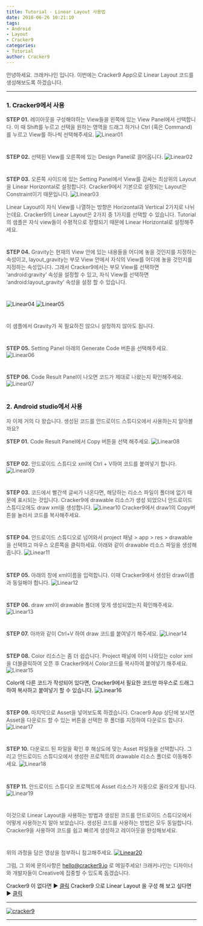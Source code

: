```yaml
---
title: Tutorial - Linear Layout 사용법
date: 2018-06-26 10:21:10
tags: 
- Android
- Layout
- Cracker9
categories:
- Tutorial
author: Cracker9
---
```

<span style="color:#4d4d4d">안녕하세요. 크래커나인 입니다.
이번에는 Cracker9 App으로 Linear Layout 코드를 생성해보도록 하겠습니다.
***
### 1. Cracker9에서 사용
<span style="color:#4d4d4d">**STEP 01.** 레이아웃을 구성해야하는 View들을 왼쪽에 있는 View Panel에서 선택합니다. 이 때 Shift를 누르고 선택을 원하는 영역을 드래그 하거나 Ctrl (혹은 Command)를 누르고 View를 하나씩 선택해주세요.
![Linear01](/img/HowToUseLinear/01.jpg?raw=true)
#  

<span style="color:#4d4d4d">**STEP 02.** 선택된 View를 오른쪽에 있는 Design Panel로 끌어옵니다.
![Linear02](/img/HowToUseLinear/02.gif?raw=true)
#  

<span style="color:#4d4d4d">**STEP 03.** 오른쪽 사이드에 있는 Setting Panel에서 View를 감싸는 최상위의 Layout을 Linear Horizontal로 설정합니다. Cracker9에서 기본으로 설정되는 Layout은 Constraint이기 때문입니다.
![Linear03](/img/HowToUseLinear/03.jpg?raw=true)

<span style="color:#4d4d4d">Linear Layout이 자식 View를 나열하는 방향은 Horizontal과 Vertical 2가지로 나뉘는데요.
Cracker9의 Linear Layout은 2가지 중 1가지를 선택할 수 있습니다. Tutorial의 샘플은 자식 view들이 수평적으로 정렬되기 때문에 Linear Horizontal로 설정해주세요.
#  

<span style="color:#4d4d4d">**STEP 04.** Gravity는 현재의 View 안에 있는 내용들을 어디에 놓을 것인지를 지정하는 속성이고, layout_gravity는 부모 View 안에서 자식의 View를 어디에 놓을 것인지를 지정하는 속성입니다.
그래서 Cracker9에서는 부모 View를 선택하면 ‘android:gravity’ 속성을 설정할 수 있고, 자식 View를 선택하면 ‘android:layout_gravity’ 속성을 설정 할 수 있습니다.
#  

![Linear04](/img/HowToUseLinear/04.jpg?raw=true)
![Linear05](/img/HowToUseLinear/05.jpg?raw=true)
#  

<span style="color:#4d4d4d">이 샘플에서 Gravity가 꼭 필요하진 않으니 설정하지 않아도 됩니다.
#  

<span style="color:#4d4d4d">**STEP 05.** Setting Panel 아래의 Generate Code 버튼을 선택해주세요.
![Linear06](/img/HowToUseLinear/06.jpg?raw=true)
#  

<span style="color:#4d4d4d">**STEP 06.** Code Result Panel이 나오면 코드가 제대로 나왔는지 확인해주세요.
![Linear07](/img/HowToUseLinear/07.jpg?raw=true)
#  

### 2. Android studio에서 사용
<span style="color:#4d4d4d">자 이제 거의 다 왔습니다. 생성된 코드를 안드로이드 스튜디오에서 사용하는지 알아볼까요?

<span style="color:#4d4d4d">**STEP 01.** Code Result Panel에서 Copy 버튼을 선택 해주세요.
![Linear08](/img/HowToUseLinear/08.jpg?raw=true)
#  

<span style="color:#4d4d4d">**STEP 02.** 안드로이드 스튜디오 xml에 Ctrl + V하여 코드를 붙여넣기 합니다.
![Linear09](/img/HowToUseLinear/09.jpg?raw=true)
#  

<span style="color:#4d4d4d">**STEP 03.** 코드에서 빨간색 글씨가 나온다면, 해당하는 리소스 파일이 폴더에 없기 때문에 표시되는 것입니다. Cracker9에 drawable 리소스가 생성 되었으니 안드로이드 스튜디오에도 draw xml을 생성합니다.
![Linear10](/img/HowToUseLinear/10.jpg?raw=true)
Cracker9에서 draw1의 Copy버튼을 눌러서 코드를 복사해주세요.
#  

<span style="color:#4d4d4d">**STEP 04.** 안드로이드 스튜디오로 넘어와서  project 패널 > app > res > drawable을 선택하고 마우스 오른쪽을 클릭하세요. 아래와 같이 drawable 리소스 파일을 생성해줍니다.
![Linear11](/img/HowToUseLinear/11.jpg?raw=true)
#  

<span style="color:#4d4d4d">**STEP 05.** 아래의 창에 xml이름을 입력합니다. 이때 Cracker9에서 생성된 draw이름과 동일해야 합니다.
![Linear12](/img/HowToUseLinear/12.jpg?raw=true)
#  

<span style="color:#4d4d4d">**STEP 06.** draw xml이 drawable 폴더에 맞게 생성되었는지 확인해주세요.
![Linear13](/img/HowToUseLinear/04.jpg?raw=true)
#  

<span style="color:#4d4d4d">**STEP 07.** 아까와 같이 Ctrl+V 하여  draw 코드를 붙여넣기 해주세요.
![Linear14](/img/HowToUseLinear/14.jpg?raw=true)
#  

<span style="color:#4d4d4d">**STEP 08.** Color 리소스는 좀 더 쉽습니다. Project 패널에 이미 나와있는 color xml을 더블클릭하여 오픈 후 Cracker9에서 Color코드를 복사하여 붙여넣기 해주세요.
![Linear15](/img/HowToUseLinear/15.jpg?raw=true)

Color에 다른 코드가 작성되어 있다면, Cracker9에서 필요한 코드만 마우스로 드래그하여 복사하고 붙여넣기 할 수 있습니다.
![Linear16](/img/HowToUseLinear/16.jpg?raw=true)
#  

<span style="color:#4d4d4d">**STEP 09.** 마지막으로 Asset을 넣어보도록 하겠습니다.
Cracer9 App 상단에 보시면 Asset을 다운로드 할 수 있는 버튼을 선택한 후 폴더를 지정하여 다운로드 합니다.
![Linear17](/img/HowToUseLinear/17.jpg?raw=true)
#  

<span style="color:#4d4d4d">**STEP 10.** 다운로드 된 파일을 확인 후 해상도에 맞는 Asset 파일들을 선택합니다. 그리고 안드로이드 스튜디오에서 생성한 프로젝트의 drawable 리소스 폴더로 이동해주세요.
![Linear18](/img/HowToUseLinear/18.jpg?raw=true)
#  

<span style="color:#4d4d4d">**STEP 11.** 안드로이드 스튜디오 프로젝트에 Asset 리소스가 자동으로 올라오게 됩니다.
![Linear19](/img/HowToUseLinear/19.jpg?raw=true)
#  

<span style="color:#4d4d4d">이것으로 Linear Layout을 사용하는 방법과 생성된 코드를 안드로이드 스튜디오에서 어떻게 사용하는지 알아 보았습니다. 생성된 코드를 사용하는 방법은 모두 동일합니다. Cracker9을 사용하여 코드를 쉽고 빠르게 생성하고 레이아웃을 완성해보세요.
#  

<span style="color:#4d4d4d">위의 과정을 담은 영상을 첨부하니 참고해주세요.
[![Linear20](/img/HowToUseLinear/v01.jpg?raw=true)](https://youtu.be/mLO5JiA3y-U)

<span style="color:#4d4d4d">그럼, 그 외에 문의사항은 [hello@cracker9.io](helloo@cracker9.io) 로 메일주세요!
크래커나인는 디자이너와 개발자들이 Creative에 집중할 수 있도록 돕겠습니다.

Cracker9 이 없다면 ▶ [클릭](http://cracker9.io/#skip-downloads)
Cracker9 으로 Linear Layout 을 구성 해 보고 싶다면  ▶ [클릭](https://release.cracker9.io/code-snippet/artboards/cd9414cf-f46d-4db0-aea8-334a1472d33d)

_____
 <a href="http://www.cracker9.io?utm_medium=cpc&utm_source=blog_origin&utm_campaign=0.11.x&utm_content=How_to_use_Linear" onclick="gtag('event', 'button click', {'event_category': 'Homepage','event_label': 'How to Use Linear'});">![cracker9](/img/Logo/Cracker9_Symbollogo.png?raw=true)</a>
_____
